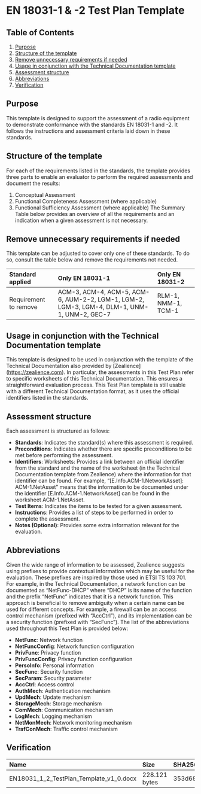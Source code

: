 # EN 18031-1 & -2 Test Plan Template

## Table of Contents
1. [Purpose](#purpose)
2. [Structure of the template](#structure)
3. [Remove unnecessary requirements if needed](#remove)
4. [Usage in conjunction with the Technical Documentation template](#conjunction)
5. [Assessment structure](#assessment)
6. [Abbreviations](#abb)
7. [Verification](#verification)

## Purpose <a name='purpose'></a>

This template is designed to support the assessment of a radio equipment to demonstrate conformance with the standards EN 18031-1 and -2. It follows the instructions and assessment criteria laid down in these standards.

## Structure of the template <a name='structure'></a>

For each of the requirements listed in the standards, the template provides three parts to enable an evaluator to perform the required assessments and document the results:
1. Conceptual Assessment
2. Functional Completeness Assessment (where applicable)
3. Functional Sufficiency Assessment (where applicable)
The Summary Table below provides an overview of all the requirements and an indication when a given assessment is not necessary.

## Remove unnecessary requirements if needed <a name='remove'></a>

This template can be adjusted to cover only one of these standards. To do so, consult the table below and remove the requirements not needed.

| Standard applied	| Only EN 18031-1 | Only EN 18031-2 |
| :---     |  :---   | :---      |
| Requirement to remove | ACM-3, ACM-4, ACM-5, ACM-6, AUM-2-2, LGM-1, LGM-2, LGM-3, LGM-4, DLM-1, UNM-1, UNM-2, GEC-7	 | RLM-1, NMM-1, TCM-1 |

## Usage in conjunction with the Technical Documentation template <a name='conjunction'></a>

This template is designed to be used in conjunction with the template of the Technical Documentation also provided by [Zealience] (https://zealience.com). In particular, the assessments in this Test Plan refer to specific worksheets of this Technical Documentation. This ensures a straightforward evaluation process. This Test Plan template is still usable with a different Technical Documentation format, as it uses the official identifiers listed in the standards.

## Assessment structure <a name='assessment'></a>

Each assessment is structured as follows:
* **Standards**: Indicates the standard(s) where this assessment is required.
* **Preconditions**: Indicates whether there are specific preconditions to be met before performing the assessment.
* **Identifiers**: Worksheets: Provides a link between an official identifier from the standard and the name of the worksheet (in the Technical Documentation template from Zealience) where the information for that identifier can be found. For example, “[E.Info.ACM-1.NetworkAsset]: ACM-1.NetAsset” means that the information to be documented under the identifier [E.Info.ACM-1.NetworkAsset] can be found in the worksheet ACM-1.NetAsset.
* **Test Items**: Indicates the items to be tested for a given assessment.
* **Instructions**: Provides a list of steps to be performed in order to complete the assessment.
* **Notes (Optional)**: Provides some extra information relevant for the evaluation.

## Abbreviations <a name='abb'></a>

Given the wide range of information to be assessed, Zealience suggests using prefixes to provide contextual information which may be useful for the evaluation. These prefixes are inspired by those used in ETSI TS 103 701. For example, in the Technical Documentation, a network function can be documented as “NetFunc-DHCP” where “DHCP” is its name of the function and the prefix “NetFunc” indicates that it is a network function. This approach is beneficial to remove ambiguity when a certain name can be used for different concepts. For example, a firewall can be an access control mechanism (prefixed with “AccCtrl”), and its implementation can be a security function (prefixed with “SecFunc”). The list of the abbreviations used throughout this Test Plan is provided below: 
* **NetFunc**: Network function
* **NetFuncConfig**: Network function configuration
* **PrivFunc**: Privacy function
* **PrivFuncConfig**: Privacy function configuration
* **PersoInfo**: Personal information
* **SecFunc**: Security function
* **SecParam**: Security parameter
* **AccCtrl**: Access control
* **AuthMech**: Authentication mechanism
* **UpdMech**: Update mechanism
* **StorageMech**: Storage mechanism
* **ComMech**: Communication mechanism
* **LogMech**: Logging mechanism
* **NetMonMech**: Network monitoring mechanism
* **TrafConMech**: Traffic control mechanism

## Verification <a name='verification'></a>
| Name     | Size    | SHA256    |
| :---     |  :---   | :---      |
| EN18031_1_2_TestPlan_Template_v1_0.docx | 228.121 bytes | 353d683ba8c6a04fbc49a03073d84c87cf897188b292f46555e92133d585b7cf |
